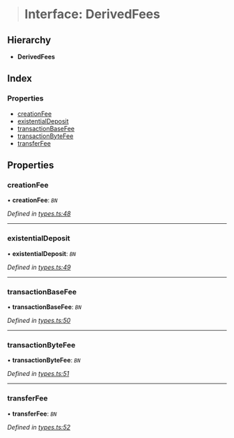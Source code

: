 > # Interface: DerivedFees

## Hierarchy

* **DerivedFees**

## Index

### Properties

* [creationFee](_types_.derivedfees.md#creationfee)
* [existentialDeposit](_types_.derivedfees.md#existentialdeposit)
* [transactionBaseFee](_types_.derivedfees.md#transactionbasefee)
* [transactionByteFee](_types_.derivedfees.md#transactionbytefee)
* [transferFee](_types_.derivedfees.md#transferfee)

## Properties

###  creationFee

• **creationFee**: *`BN`*

*Defined in [types.ts:48](https://github.com/polkadot-js/api/blob/3827353/packages/api-derive/src/types.ts#L48)*

___

###  existentialDeposit

• **existentialDeposit**: *`BN`*

*Defined in [types.ts:49](https://github.com/polkadot-js/api/blob/3827353/packages/api-derive/src/types.ts#L49)*

___

###  transactionBaseFee

• **transactionBaseFee**: *`BN`*

*Defined in [types.ts:50](https://github.com/polkadot-js/api/blob/3827353/packages/api-derive/src/types.ts#L50)*

___

###  transactionByteFee

• **transactionByteFee**: *`BN`*

*Defined in [types.ts:51](https://github.com/polkadot-js/api/blob/3827353/packages/api-derive/src/types.ts#L51)*

___

###  transferFee

• **transferFee**: *`BN`*

*Defined in [types.ts:52](https://github.com/polkadot-js/api/blob/3827353/packages/api-derive/src/types.ts#L52)*